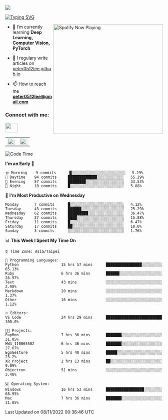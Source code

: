 ![](https://komarev.com/ghpvc/?username=peter0512lee&color=ff69b4)

[![Typing SVG](https://readme-typing-svg.herokuapp.com?color=F742BA&size=22&lines=Hi!+I'm+JYL)](https://git.io/typing-svg)

[<img src="https://spotify-now-playing.peter0512lee.vercel.app/api/spotify-playing" alt="Spotify Now Playing" width="350" align="right" />](https://open.spotify.com/user/21iyoswqgnkoe7peuesmqnhgy)

- 🌱 I’m currently learning **Deep Learning, Computer Vision, PyTorch**

- 📝 I regulary write articles on [peter0512lee.github.io](https://peter0512lee.github.io/)

- 📫 How to reach me **peter0512lee@gmail.com**

<h3 align="left">Connect with me:</h3>
<p align="left">
<a href="https://linkedin.com/in/jie-ying-li-b43a1416b" target="blank"><img align="center" src="https://raw.githubusercontent.com/rahuldkjain/github-profile-readme-generator/master/src/images/icons/Social/linked-in-alt.svg" height="30" width="40" /></a>
<!-- <a href="https://fb.com/peter0512lee" target="blank"><img align="center" src="https://raw.githubusercontent.com/rahuldkjain/github-profile-readme-generator/master/src/images/icons/Social/facebook.svg" alt="peter0512lee" height="30" width="40" /></a> -->
<!-- <a href="https://instagram.com/etiquette_ying" target="blank"><img align="center" src="https://raw.githubusercontent.com/rahuldkjain/github-profile-readme-generator/master/src/images/icons/Social/instagram.svg" alt="etiquette_ying" height="30" width="40" /></a> -->
<!-- <a href="https://medium.com/@peter0512lee" target="blank"><img align="center" src="https://raw.githubusercontent.com/rahuldkjain/github-profile-readme-generator/master/src/images/icons/Social/medium.svg" alt="@peter0512lee" height="30" width="40" /></a> -->
</p>

<table><tr><td valign="top" width="50%">

<img src="https://github-readme-stats.vercel.app/api?username=peter0512lee&hide_border=true&show_icons=true&locale=en" align="left" style="width: 100%" />

</td><td valign="top" width="50%">

<img src="https://github-readme-stats.vercel.app/api/top-langs?username=peter0512lee&hide_border=true&show_icons=true&locale=en&layout=compact" align="left" style="width: 100%" />

</td></tr></table>  

<!--START_SECTION:waka-->
![Code Time](http://img.shields.io/badge/Code%20Time-871%20hrs%201%20min-blue)

**I'm an Early 🐤** 

```text
🌞 Morning    9 commits      █░░░░░░░░░░░░░░░░░░░░░░░░   5.29% 
🌆 Daytime    94 commits     █████████████░░░░░░░░░░░░   55.29% 
🌃 Evening    57 commits     ████████░░░░░░░░░░░░░░░░░   33.53% 
🌙 Night      10 commits     █░░░░░░░░░░░░░░░░░░░░░░░░   5.88%

```
📅 **I'm Most Productive on Wednesday** 

```text
Monday       7 commits      █░░░░░░░░░░░░░░░░░░░░░░░░   4.12% 
Tuesday      43 commits     ██████░░░░░░░░░░░░░░░░░░░   25.29% 
Wednesday    62 commits     █████████░░░░░░░░░░░░░░░░   36.47% 
Thursday     27 commits     ████░░░░░░░░░░░░░░░░░░░░░   15.88% 
Friday       11 commits     █░░░░░░░░░░░░░░░░░░░░░░░░   6.47% 
Saturday     17 commits     ██░░░░░░░░░░░░░░░░░░░░░░░   10.0% 
Sunday       3 commits      ░░░░░░░░░░░░░░░░░░░░░░░░░   1.76%

```


📊 **This Week I Spent My Time On** 

```text
⌚︎ Time Zone: Asia/Taipei

💬 Programming Languages: 
Python                   15 hrs 57 mins      ████████████████░░░░░░░░░   65.13% 
Ruby                     6 hrs 36 mins       ██████░░░░░░░░░░░░░░░░░░░   26.97% 
Text                     43 mins             ░░░░░░░░░░░░░░░░░░░░░░░░░   2.98% 
Markdown                 20 mins             ░░░░░░░░░░░░░░░░░░░░░░░░░   1.37% 
Other                    16 mins             ░░░░░░░░░░░░░░░░░░░░░░░░░   1.12%

🔥 Editors: 
VS Code                  24 hrs 29 mins      █████████████████████████   100.0%

🐱‍💻 Projects: 
PapMon                   7 hrs 36 mins       ███████░░░░░░░░░░░░░░░░░░   31.05% 
HW3_110065502            6 hrs 46 mins       ███████░░░░░░░░░░░░░░░░░░   27.67% 
EgoGesture               5 hrs 40 mins       █████░░░░░░░░░░░░░░░░░░░░   23.2% 
XR_Project               2 hrs 13 mins       ██░░░░░░░░░░░░░░░░░░░░░░░   9.09% 
Objectron                51 mins             ░░░░░░░░░░░░░░░░░░░░░░░░░   3.48%

💻 Operating System: 
Windows                  16 hrs 53 mins      █████████████████░░░░░░░░   68.95% 
Mac                      7 hrs 36 mins       ███████░░░░░░░░░░░░░░░░░░   31.05%

```


 Last Updated on 08/11/2022 00:36:46 UTC
<!--END_SECTION:waka-->


<!--
**peter0512lee/peter0512lee** is a ✨ _special_ ✨ repository because its `README.md` (this file) appears on your GitHub profile.

